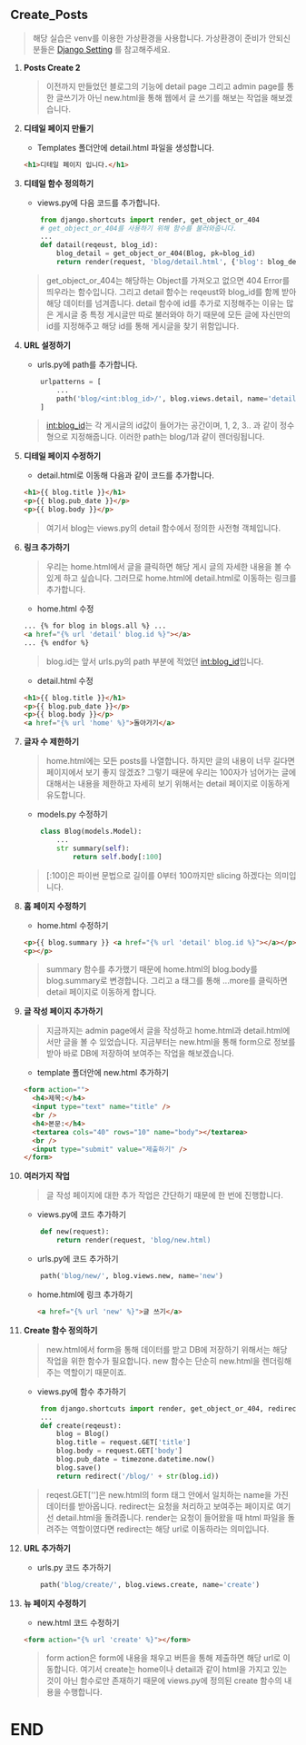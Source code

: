 ## Create_Posts

> 해당 실습은 venv를 이용한 가상환경을 사용합니다.
> 가상환경이 준비가 안되신 분들은 [Django Setting](https://github.com/sangyeol-kim/python_study/tree/master/django/setting) 를 참고해주세요.

1. **Posts Create 2**

   > 이전까지 만들었던 블로그의 기능에 detail page 그리고 admin page를 통한 글쓰기가 아닌 new.html을 통해 웹에서 글 쓰기를 해보는 작업을 해보겠습니다.

2. **디테일 페이지 만들기**

   - Templates 폴더안에 detail.html 파일을 생성합니다.

   ```html
   <h1>디테일 페이지 입니다.</h1>
   ```

3. **디테일 함수 정의하기**

   - views.py에 다음 코드를 추가합니다.

   ```python
       from django.shortcuts import render, get_object_or_404
       # get_object_or_404를 사용하기 위해 함수를 불러와줍니다.
       ...
       def datail(reqeust, blog_id):
           blog_detail = get_object_or_404(Blog, pk=blog_id)
           return render(request, 'blog/detail.html', {'blog': blog_detail})
   ```

   > get_object_or_404는 해당하는 Object를 가져오고 없으면 404 Error를 띄우라는 함수입니다. 그리고 detail 함수는 reqeust와 blog_id를 함께 받아 해당 데이터를 넘겨줍니다.
   > detail 함수에 id를 추가로 지정해주는 이유는 많은 게시글 중 특정 게시글만 따로 불러와야 하기 때문에 모든 글에 자신만의 id를 지정해주고 해당 id를 통해 게시글을 찾기 위함입니다.

4. **URL 설정하기**

   - urls.py에 path를 추가합니다.

   ```python
       urlpatterns = [
           ...
           path('blog/<int:blog_id>/', blog.views.detail, name='detail)
       ]
   ```

   > <int:blog_id>는 각 게시글의 id값이 들어가는 공간이며, 1, 2, 3.. 과 같이 정수형으로 지정해줍니다. 이러한 path는 blog/1과 같이 렌더링됩니다.

5. **디테일 페이지 수정하기**

   - detail.html로 이동해 다음과 같이 코드를 추가합니다.

   ```html
   <h1>{{ blog.title }}</h1>
   <p>{{ blog.pub_date }}</p>
   <p>{{ blog.body }}</p>
   ```

   > 여기서 blog는 views.py의 detail 함수에서 정의한 사전형 객체입니다.

6. **링크 추가하기**

   > 우리는 home.html에서 글을 클릭하면 해당 게시 글의 자세한 내용을 볼 수 있게 하고 싶습니다. 그러므로 home.html에 detail.html로 이동하는 링크를 추가합니다.

   - home.html 수정

   ```html
   ... {% for blog in blogs.all %} ...
   <a href="{% url 'detail' blog.id %}"></a>
   ... {% endfor %}
   ```

   > blog.id는 앞서 urls.py의 path 부분에 적었던 <int:blog_id>입니다.

   - detail.html 수정

   ```html
   <h1>{{ blog.title }}</h1>
   <p>{{ blog.pub_date }}</p>
   <p>{{ blog.body }}</p>
   <a href="{% url 'home' %}">돌아가기</a>
   ```

7. **글자 수 제한하기**

   > home.html에는 모든 posts를 나열합니다. 하지만 글의 내용이 너무 길다면 페이지에서 보기 좋지 않겠죠? 그렇기 때문에 우리는 100자가 넘어가는 글에 대해서는 내용을 제한하고 자세히 보기 위해서는 detail 페이지로 이동하게 유도합니다.

   - models.py 수정하기

   ```python
       class Blog(models.Model):
           ...
           str summary(self):
               return self.body[:100]
   ```

   > [:100]은 파이썬 문법으로 길이를 0부터 100까지만 slicing 하겠다는 의미입니다.

8. **홈 페이지 수정하기**

   - home.html 수정하기

   ```html
   <p>{{ blog.summary }} <a href="{% url 'detail' blog.id %}"></a></p>
   <p></p>
   ```

   > summary 함수를 추가했기 때문에 home.html의 blog.body를 blog.summary로 변경합니다. 그리고 a 태그를 통해 ...more를 클릭하면 detail 페이지로 이동하게 합니다.

9. **글 작성 페이지 추가하기**

   > 지금까지는 admin page에서 글을 작성하고 home.html과 detail.html에서만 글을 볼 수 있었습니다. 지금부터는 new.html을 통해 form으로 정보를 받아 바로 DB에 저장하여 보여주는 작업을 해보겠습니다.

   - template 폴더안에 new.html 추가하기

   ```html
   <form action="">
     <h4>제목:</h4>
     <input type="text" name="title" />
     <br />
     <h4>본문:</h4>
     <textarea cols="40" rows="10" name="body"></textarea>
     <br />
     <input type="submit" value="제출하기" />
   </form>
   ```

10. **여러가지 작업**

    > 글 작성 페이지에 대한 추가 작업은 간단하기 때문에 한 번에 진행합니다.

    - views.py에 코드 추가하기

    ```python
        def new(request):
            return render(request, 'blog/new.html)
    ```

    - urls.py에 코드 추가하기

    ```python
        path('blog/new/', blog.views.new, name='new')
    ```

    - home.html에 링크 추가하기
      ```html
      <a href="{% url 'new' %}">글 쓰기</a>
      ```

11. **Create 함수 정의하기**

    > new.html에서 form을 통해 데이터를 받고 DB에 저장하기 위해서는 해당 작업을 위한 함수가 필요합니다. new 함수는 단순히 new.html을 렌더링해주는 역할이기 때문이죠.

    - views.py에 함수 추가하기

    ```python
        from django.shortcuts import render, get_object_or_404, redirect
        ...
        def create(reqeust):
            blog = Blog()
            blog.title = request.GET['title']
            blog.body = request.GET['body']
            blog.pub_date = timezone.datetime.now()
            blog.save()
            return redirect('/blog/' + str(blog.id))
    ```

    > reqest.GET['']은 new.html의 form 태그 안에서 일치하는 name을 가진 데이터를 받아옵니다.
    > redirect는 요청을 처리하고 보여주는 페이지로 여기선 detail.html을 돌려줍니다. render는 요청이 들어왔을 때 html 파일을 돌려주는 역할이였다면 redirect는 해당 url로 이동하라는 의미입니다.

12. **URL 추가하기**

    - urls.py 코드 추가하기

    ```python
        path('blog/create/', blog.views.create, name='create')
    ```

13. **뉴 페이지 수정하기**
    - new.html 코드 수정하기
    ```html
    <form action="{% url 'create' %}"></form>
    ```
    > form action은 form에 내용을 채우고 버튼을 통해 제출하면 해당 url로 이동합니다. 여기서 create는 home이나 detail과 같이 html을 가지고 있는 것이 아닌 함수로만 존재하기 때문에 views.py에 정의된 create 함수의 내용을 수행합니다.

# END
